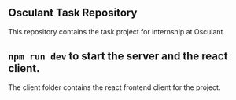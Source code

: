 ## Osculant Task Repository

This repository contains the task project for internship at Osculant. 

## `npm run dev` to start the server and the react client.

The client folder contains the react frontend client for the project.
